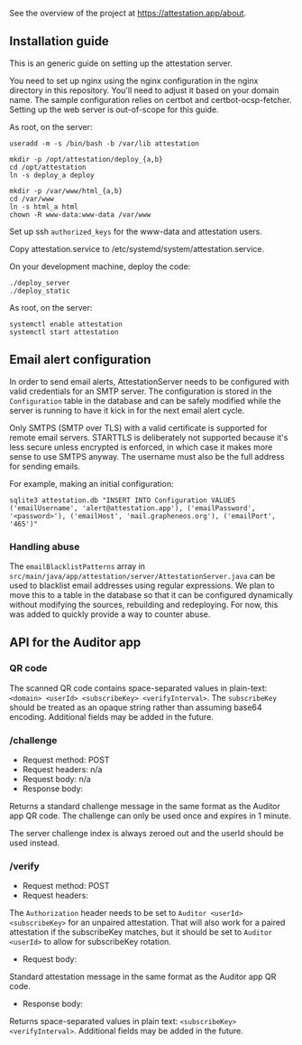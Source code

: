 See the overview of the project at https://attestation.app/about.

## Installation guide

This is an generic guide on setting up the attestation server.

You need to set up nginx using the nginx configuration in the nginx directory
in this repository. You'll need to adjust it based on your domain name. The
sample configuration relies on certbot and certbot-ocsp-fetcher. Setting up the
web server is out-of-scope for this guide.

As root, on the server:

    useradd -m -s /bin/bash -b /var/lib attestation

    mkdir -p /opt/attestation/deploy_{a,b}
    cd /opt/attestation
    ln -s deploy_a deploy

    mkdir -p /var/www/html_{a,b}
    cd /var/www
    ln -s html_a html
    chown -R www-data:www-data /var/www

Set up ssh `authorized_keys` for the www-data and attestation users.

Copy attestation.service to /etc/systemd/system/attestation.service.

On your development machine, deploy the code:

    ./deploy_server
    ./deploy_static

As root, on the server:

    systemctl enable attestation
    systemctl start attestation

## Email alert configuration

In order to send email alerts, AttestationServer needs to be configured with valid credentials for
an SMTP server. The configuration is stored in the `Configuration` table in the database and can
be safely modified while the server is running to have it kick in for the next email alert cycle.

Only SMTPS (SMTP over TLS) with a valid certificate is supported for remote email servers.
STARTTLS is deliberately not supported because it's less secure unless encrypted is enforced, in
which case it makes more sense to use SMTPS anyway. The username must also be the full address for
sending emails.

For example, making an initial configuration:

    sqlite3 attestation.db "INSERT INTO Configuration VALUES ('emailUsername', 'alert@attestation.app'), ('emailPassword', '<password>'), ('emailHost', 'mail.grapheneos.org'), ('emailPort', '465')"

### Handling abuse

The `emailBlacklistPatterns` array in
`src/main/java/app/attestation/server/AttestationServer.java` can be used to blacklist email
addresses using regular expressions. We plan to move this to a table in the database so that it
can be configured dynamically without modifying the sources, rebuilding and redeploying. For now,
this was added to quickly provide a way to counter abuse.

## API for the Auditor app

### QR code

The scanned QR code contains space-separated values in plain-text: `<domain> <userId>
<subscribeKey> <verifyInterval>`. The `subscribeKey` should be treated as an opaque string rather
than assuming base64 encoding. Additional fields may be added in the future.

### /challenge

* Request method: POST
* Request headers: n/a
* Request body: n/a
* Response body:

Returns a standard challenge message in the same format as the Auditor app QR code. The challenge
can only be used once and expires in 1 minute.

The server challenge index is always zeroed out and the userId should be used instead.

### /verify

* Request method: POST
* Request headers:

The `Authorization` header needs to be set to `Auditor <userId> <subscribeKey>` for an unpaired
attestation. That will also work for a paired attestation if the subscribeKey matches, but it
should be set to `Auditor <userId>` to allow for subscribeKey rotation.

* Request body:

Standard attestation message in the same format as the Auditor app QR code.

* Response body:

Returns space-separated values in plain text: `<subscribeKey> <verifyInterval>`. Additional fields
may be added in the future.

